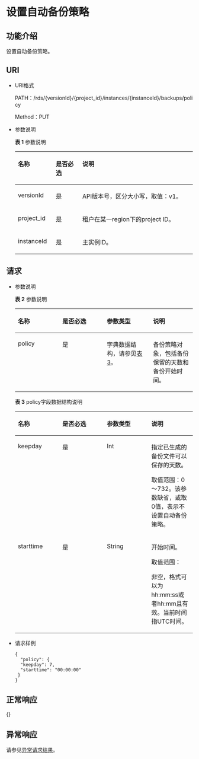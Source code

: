 # 设置自动备份策略<a name="zh-cn_topic_0037138973"></a>

## 功能介绍<a name="section4850156117316"></a>

设置自动备份策略。

## URI<a name="section28961517113719"></a>

-   URI格式

    PATH：/rds/\{versionId\}/\{project\_id\}/instances/\{instanceId\}/backups/policy

    Method：PUT

-   参数说明

    **表 1**  参数说明

    <a name="table58427690"></a>
    <table><thead align="left"><tr id="row1482002"><th class="cellrowborder" valign="top" width="21.3%" id="mcps1.2.4.1.1"><p id="p52933326"><a name="p52933326"></a><a name="p52933326"></a>名称</p>
    </th>
    <th class="cellrowborder" valign="top" width="14.91%" id="mcps1.2.4.1.2"><p id="p59740974"><a name="p59740974"></a><a name="p59740974"></a>是否必选</p>
    </th>
    <th class="cellrowborder" valign="top" width="63.79%" id="mcps1.2.4.1.3"><p id="p7180698"><a name="p7180698"></a><a name="p7180698"></a>说明</p>
    </th>
    </tr>
    </thead>
    <tbody><tr id="row21291250152731"><td class="cellrowborder" valign="top" width="21.3%" headers="mcps1.2.4.1.1 "><p id="p16704081152735"><a name="p16704081152735"></a><a name="p16704081152735"></a>versionId</p>
    </td>
    <td class="cellrowborder" valign="top" width="14.91%" headers="mcps1.2.4.1.2 "><p id="p10853310152735"><a name="p10853310152735"></a><a name="p10853310152735"></a>是</p>
    </td>
    <td class="cellrowborder" valign="top" width="63.79%" headers="mcps1.2.4.1.3 "><p id="p6702899152735"><a name="p6702899152735"></a><a name="p6702899152735"></a>API版本号，区分大小写，取值：v1。</p>
    </td>
    </tr>
    <tr id="row44765691"><td class="cellrowborder" valign="top" width="21.3%" headers="mcps1.2.4.1.1 "><p id="p2142393"><a name="p2142393"></a><a name="p2142393"></a>project_id</p>
    </td>
    <td class="cellrowborder" valign="top" width="14.91%" headers="mcps1.2.4.1.2 "><p id="p39316155"><a name="p39316155"></a><a name="p39316155"></a>是</p>
    </td>
    <td class="cellrowborder" valign="top" width="63.79%" headers="mcps1.2.4.1.3 "><p id="p5743665516325"><a name="p5743665516325"></a><a name="p5743665516325"></a>租户在某一region下的project ID。</p>
    </td>
    </tr>
    <tr id="row17748274153725"><td class="cellrowborder" valign="top" width="21.3%" headers="mcps1.2.4.1.1 "><p id="p25516740153725"><a name="p25516740153725"></a><a name="p25516740153725"></a>instanceId</p>
    </td>
    <td class="cellrowborder" valign="top" width="14.91%" headers="mcps1.2.4.1.2 "><p id="p53590098153725"><a name="p53590098153725"></a><a name="p53590098153725"></a>是</p>
    </td>
    <td class="cellrowborder" valign="top" width="63.79%" headers="mcps1.2.4.1.3 "><p id="p45830692153725"><a name="p45830692153725"></a><a name="p45830692153725"></a>主实例ID。</p>
    </td>
    </tr>
    </tbody>
    </table>


## 请求<a name="section3074340117316"></a>

-   参数说明

    **表 2**  参数说明

    <a name="table11236435"></a>
    <table><thead align="left"><tr id="row61525259"><th class="cellrowborder" valign="top" width="25%" id="mcps1.2.5.1.1"><p id="p17490046"><a name="p17490046"></a><a name="p17490046"></a>名称</p>
    </th>
    <th class="cellrowborder" valign="top" width="25%" id="mcps1.2.5.1.2"><p id="p7407659"><a name="p7407659"></a><a name="p7407659"></a>是否必选</p>
    </th>
    <th class="cellrowborder" valign="top" width="26%" id="mcps1.2.5.1.3"><p id="p63149496"><a name="p63149496"></a><a name="p63149496"></a>参数类型</p>
    </th>
    <th class="cellrowborder" valign="top" width="24%" id="mcps1.2.5.1.4"><p id="p14835533"><a name="p14835533"></a><a name="p14835533"></a>说明</p>
    </th>
    </tr>
    </thead>
    <tbody><tr id="row60827539"><td class="cellrowborder" valign="top" width="25%" headers="mcps1.2.5.1.1 "><p id="p28083633"><a name="p28083633"></a><a name="p28083633"></a>policy</p>
    </td>
    <td class="cellrowborder" valign="top" width="25%" headers="mcps1.2.5.1.2 "><p id="p60181840"><a name="p60181840"></a><a name="p60181840"></a>是</p>
    </td>
    <td class="cellrowborder" valign="top" width="26%" headers="mcps1.2.5.1.3 "><p id="p42890904"><a name="p42890904"></a><a name="p42890904"></a>字典数据结构，请参见<a href="#table35260043174853">表3</a>。</p>
    </td>
    <td class="cellrowborder" valign="top" width="24%" headers="mcps1.2.5.1.4 "><p id="p49586916144357"><a name="p49586916144357"></a><a name="p49586916144357"></a>备份策略对象，包括备份保留的天数和备份开始时间。</p>
    </td>
    </tr>
    </tbody>
    </table>

    **表 3**  policy字段数据结构说明

    <a name="table35260043174853"></a>
    <table><thead align="left"><tr id="row29173707174853"><th class="cellrowborder" valign="top" width="25%" id="mcps1.2.5.1.1"><p id="p14260042174853"><a name="p14260042174853"></a><a name="p14260042174853"></a>名称</p>
    </th>
    <th class="cellrowborder" valign="top" width="25%" id="mcps1.2.5.1.2"><p id="p14212742174853"><a name="p14212742174853"></a><a name="p14212742174853"></a>是否必选</p>
    </th>
    <th class="cellrowborder" valign="top" width="25%" id="mcps1.2.5.1.3"><p id="p10381414174853"><a name="p10381414174853"></a><a name="p10381414174853"></a>参数类型</p>
    </th>
    <th class="cellrowborder" valign="top" width="25%" id="mcps1.2.5.1.4"><p id="p35588178174853"><a name="p35588178174853"></a><a name="p35588178174853"></a>说明</p>
    </th>
    </tr>
    </thead>
    <tbody><tr id="row64070195174853"><td class="cellrowborder" valign="top" width="25%" headers="mcps1.2.5.1.1 "><p id="p22303345174853"><a name="p22303345174853"></a><a name="p22303345174853"></a>keepday</p>
    </td>
    <td class="cellrowborder" valign="top" width="25%" headers="mcps1.2.5.1.2 "><p id="p61740531174853"><a name="p61740531174853"></a><a name="p61740531174853"></a>是</p>
    </td>
    <td class="cellrowborder" valign="top" width="25%" headers="mcps1.2.5.1.3 "><p id="p34927138174853"><a name="p34927138174853"></a><a name="p34927138174853"></a>Int</p>
    </td>
    <td class="cellrowborder" valign="top" width="25%" headers="mcps1.2.5.1.4 "><p id="p30482871191015"><a name="p30482871191015"></a><a name="p30482871191015"></a>指定已生成的备份文件可以保存的天数。</p>
    <p id="p5563313"><a name="p5563313"></a><a name="p5563313"></a>取值范围：0～732。该参数缺省，或取0值，表示不设置自动备份策略。</p>
    </td>
    </tr>
    <tr id="row43181693175641"><td class="cellrowborder" valign="top" width="25%" headers="mcps1.2.5.1.1 "><p id="p8056259175641"><a name="p8056259175641"></a><a name="p8056259175641"></a>starttime</p>
    </td>
    <td class="cellrowborder" valign="top" width="25%" headers="mcps1.2.5.1.2 "><p id="p48577249175641"><a name="p48577249175641"></a><a name="p48577249175641"></a>是</p>
    </td>
    <td class="cellrowborder" valign="top" width="25%" headers="mcps1.2.5.1.3 "><p id="p42443136175641"><a name="p42443136175641"></a><a name="p42443136175641"></a>String</p>
    </td>
    <td class="cellrowborder" valign="top" width="25%" headers="mcps1.2.5.1.4 "><p id="p40942168155958"><a name="p40942168155958"></a><a name="p40942168155958"></a>开始时间。</p>
    <p id="p57223682"><a name="p57223682"></a><a name="p57223682"></a>取值范围：</p>
    <p id="p29612155144531"><a name="p29612155144531"></a><a name="p29612155144531"></a>非空，格式可以为hh:mm:ss或者hh:mm且有效。当前时间指UTC时间。</p>
    </td>
    </tr>
    </tbody>
    </table>


-   请求样例

    ```
    {
      "policy": {
      "keepday": 7,
      "starttime": "00:00:00"
     }
    }
    ```


## 正常响应<a name="section28521534113742"></a>

\{\}

## 异常响应<a name="section51597550"></a>

请参见[异常请求结果](null.md)。

